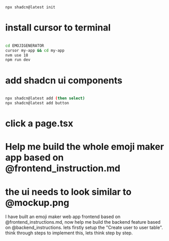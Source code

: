 ```bash

npx shadcn@latest init

```

# install cursor to terminal

```bash

cd EMOJIGENERATOR
cursor my-app && cd my-app
nvm use 18
npm run dev

```


# add shadcn ui components
```bash

npx shadcn@latest add (then select)
npx shadcn@latest add button

```


# click a page.tsx
# Help me build the whole emoji maker app based on @frontend_instruction.md
# the ui needs to look similar to @mockup.png



I have built an emoji maker web app frontend based on @frontend_instructions.md, now help me build the backend feature based on @backend_instructions.
lets firstly setup the "Create user to user table". think through steps to implement this, lets think step by step.